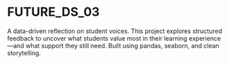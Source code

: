 # FUTURE_DS_03
A data-driven reflection on student voices. This project explores structured feedback to uncover what students value most in their learning experience—and what support they still need. Built using pandas, seaborn, and clean storytelling.
